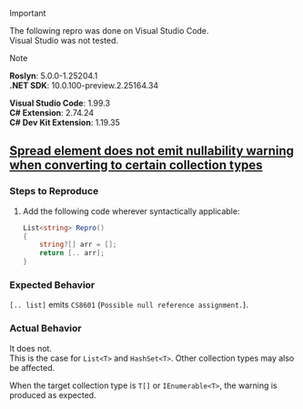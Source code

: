 > [!IMPORTANT]  
> The following repro was done on Visual Studio Code.  
> Visual Studio was not tested.  

> [!NOTE]  
> **Roslyn**: 5.0.0-1.25204.1  
> **.NET SDK**: 10.0.100-preview.2.25164.34  
>  
> **Visual Studio Code**: 1.99.3  
> **C# Extension**: 2.74.24  
> **C# Dev Kit Extension**: 1.19.35  

## [Spread element does not emit nullability warning when converting to certain collection types](https://github.com/dotnet/roslyn/issues/78307)

### Steps to Reproduce

1. Add the following code wherever syntactically applicable:
    ```cs
    List<string> Repro()
    {
        string?[] arr = [];
        return [.. arr];
    }
    ```

### Expected Behavior

`[.. list]` emits `CS8601` (`Possible null reference assignment.`).

### Actual Behavior

It does not.  
This is the case for `List<T>` and `HashSet<T>`. Other collection types may also be affected.

When the target collection type is `T[]` or `IEnumerable<T>`, the warning is produced as expected.
